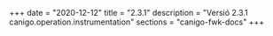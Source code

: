 +++
date        = "2020-12-12"
title       = "2.3.1"
description = "Versió 2.3.1 canigo.operation.instrumentation"
sections    = "canigo-fwk-docs"
+++